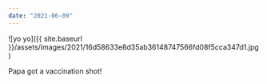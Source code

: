 ```yaml
---
date: "2021-06-09"
---
```


![yo yo]({{ site.baseurl }}/assets/images/2021/16d58633e8d35ab36148747566fd08f5cca347d1.jpg)

Papa got a vaccination shot!

